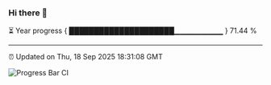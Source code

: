 ### Hi there 👋

⏳ Year progress { █████████████████████▁▁▁▁▁▁▁▁▁ } 71.44 %

---

⏰ Updated on Thu, 18 Sep 2025 18:31:08 GMT

![Progress Bar CI](https://github.com/liununu/liununu/workflows/Progress%20Bar%20CI/badge.svg)
